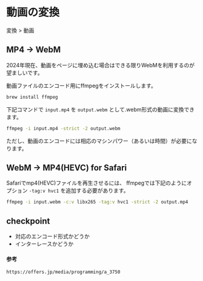 # 動画の変換

変換 > 動画

## MP4 -> WebM

2024年現在、動画をページに埋め込む場合はできる限りWebMを利用するのが望ましいです。

動画ファイルのエンコード用にffmpegをインストールします。

```zsh
brew install ffmpeg
```

下記コマンドで `input.mp4` を `output.webm` として.webm形式の動画に変換できます。

```zsh
ffmpeg -i input.mp4 -strict -2 output.webm
```

ただし、動画のエンコードには相応のマシンパワー（あるいは時間）が必要になります。

## WebM -> MP4(HEVC) for Safari

Safariでmp4(HEVC)ファイルを再生させるには、
ffmpegでは下記のようにオプション `-tag:v hvc1` を追加する必要があります。

```zsh
ffmpeg -i input.webm -c:v libx265 -tag:v hvc1 -strict -2 output.mp4
```

## checkpoint

- 対応のエンコード形式かどうか
- インターレースかどうか
  
#### 参考
`https://offers.jp/media/programming/a_3750`